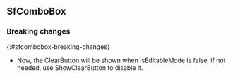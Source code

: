 ## SfComboBox

### Breaking changes
{:#sfcombobox-breaking-changes}

* Now, the ClearButton will be shown when IsEditableMode is false, if not needed, use ShowClearButton to disable it.